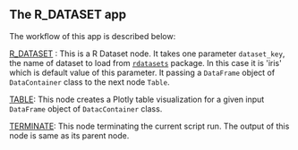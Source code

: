 ## The R_DATASET app

The workflow of this app is described below:

[R_DATASET](https://github.com/flojoy-io/nodes/blob/main/GENERATORS/SAMPLE_DATASET/R_DATASET/R_DATASET.py) : This is a R Dataset node. It takes one parameter  `dataset_key`, the name of dataset to load from [`rdatasets`](https://github.com/vincentarelbundock/Rdatasets/tree/master/csv/datasets) package. In this case it is 'iris' which is default value of this parameter. It passing a `DataFrame` object of `DataContainer` class to the next node `Table`.

[TABLE](https://github.com/flojoy-io/nodes/blob/main/VISUALIZERS/PLOTLY/TABLE/TABLE.py): This node creates a Plotly table visualization for a given input `DataFrame` object of `DatacContainer` class.

[TERMINATE](https://github.com/flojoy-io/nodes/blob/main/LOGIC_GATES/TERMINATORS/END/END.py): This node terminating the current script run. The output of this node is same as its parent node.
